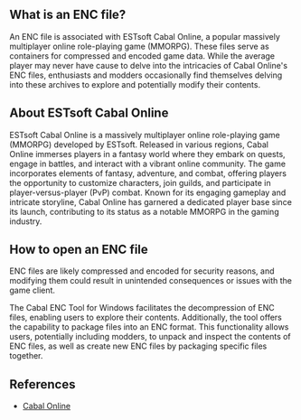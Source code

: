## What is an ENC file?

An ENC file is associated with ESTsoft Cabal Online, a popular massively multiplayer online role-playing game (MMORPG). These files serve as containers for compressed and encoded game data. While the average player may never have cause to delve into the intricacies of Cabal Online's ENC files, enthusiasts and modders occasionally find themselves delving into these archives to explore and potentially modify their contents.

## About ESTsoft Cabal Online

ESTsoft Cabal Online is a massively multiplayer online role-playing game (MMORPG) developed by ESTsoft. Released in various regions, Cabal Online immerses players in a fantasy world where they embark on quests, engage in battles, and interact with a vibrant online community. The game incorporates elements of fantasy, adventure, and combat, offering players the opportunity to customize characters, join guilds, and participate in player-versus-player (PvP) combat. Known for its engaging gameplay and intricate storyline, Cabal Online has garnered a dedicated player base since its launch, contributing to its status as a notable MMORPG in the gaming industry.

## How to open an ENC file

ENC files are likely compressed and encoded for security reasons, and modifying them could result in unintended consequences or issues with the game client.

The Cabal ENC Tool for Windows facilitates the decompression of ENC files, enabling users to explore their contents. Additionally, the tool offers the capability to package files into an ENC format. This functionality allows users, potentially including modders, to unpack and inspect the contents of ENC files, as well as create new ENC files by packaging specific files together.

## References
* [Cabal Online](https://en.wikipedia.org/wiki/Cabal_Online)









